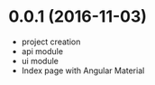 <a name="0.0.1"></a>
# 0.0.1 (2016-11-03)
* project creation
* api module
* ui module
* Index page with Angular Material